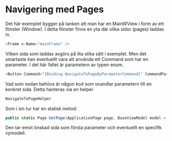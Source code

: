 # Navigering med Pages 
Det här exemplet bygger på tanken att man har en MainWView i form av ett fönster (Window). I detta fönster finns en yta där olika sidor (pages) laddas in.

```cs
<Frame x:Name="mainFrame" />
```

Vilken sida som laddas avgörs på lita olika sätt i exemplet. Men det smartaste kan eventuellt vara att använda ett Command som har en parameter. I det här fallet är parametern av typen enum.

```cs
<Button Command="{Binding NavigateToPageByParameterCommand}" CommandParameter="{x:Static local:ApplicationPage.PlayGame}" Content="Visa Sida 2 (med parameter)" />
```

Vad som sedan behövs är någon kod som ovandlar parametern till en konkret sida. Detta hanteras via en helper
```cs
NavigateToPageHelper
```
Som i sin tur har en statisk metod:
```cs
public static Page GetPage(ApplicationPage page, BaseViewModel model = null)
```

Den tar emot önskad sida som första parameter och eventuellt en specifik vymodell.

